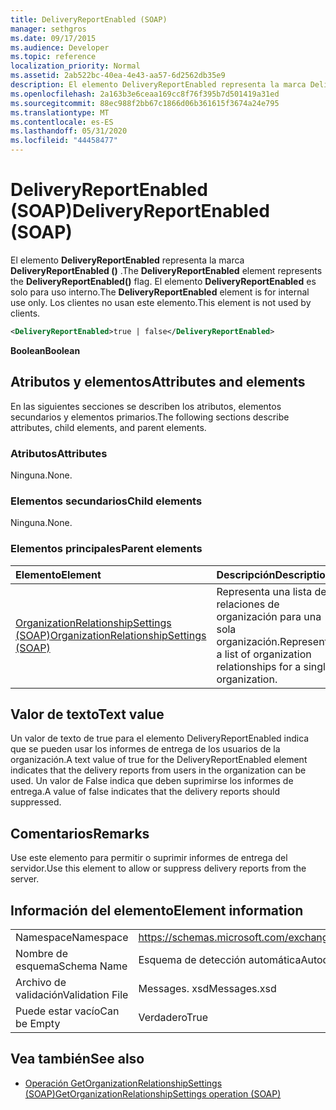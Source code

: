 ```yaml
---
title: DeliveryReportEnabled (SOAP)
manager: sethgros
ms.date: 09/17/2015
ms.audience: Developer
ms.topic: reference
localization_priority: Normal
ms.assetid: 2ab522bc-40ea-4e43-aa57-6d2562db35e9
description: El elemento DeliveryReportEnabled representa la marca DeliveryReportEnabled (). El elemento DeliveryReportEnabled es solo para uso interno. Los clientes no usan este elemento.
ms.openlocfilehash: 2a163b3e6ceaa169cc8f76f395b7d501419a31ed
ms.sourcegitcommit: 88ec988f2bb67c1866d06b361615f3674a24e795
ms.translationtype: MT
ms.contentlocale: es-ES
ms.lasthandoff: 05/31/2020
ms.locfileid: "44458477"
---
```

# <a name="deliveryreportenabled-soap"></a><span data-ttu-id="3b4dc-105">DeliveryReportEnabled (SOAP)</span><span class="sxs-lookup"><span data-stu-id="3b4dc-105">DeliveryReportEnabled (SOAP)</span></span>

<span data-ttu-id="3b4dc-106">El elemento **DeliveryReportEnabled** representa la marca **DeliveryReportEnabled ()** .</span><span class="sxs-lookup"><span data-stu-id="3b4dc-106">The **DeliveryReportEnabled** element represents the **DeliveryReportEnabled()** flag.</span></span> <span data-ttu-id="3b4dc-107">El elemento **DeliveryReportEnabled** es solo para uso interno.</span><span class="sxs-lookup"><span data-stu-id="3b4dc-107">The **DeliveryReportEnabled** element is for internal use only.</span></span> <span data-ttu-id="3b4dc-108">Los clientes no usan este elemento.</span><span class="sxs-lookup"><span data-stu-id="3b4dc-108">This element is not used by clients.</span></span> 
  
```XML
<DeliveryReportEnabled>true | false</DeliveryReportEnabled>
```

 <span data-ttu-id="3b4dc-109">**Boolean**</span><span class="sxs-lookup"><span data-stu-id="3b4dc-109">**Boolean**</span></span>
## <a name="attributes-and-elements"></a><span data-ttu-id="3b4dc-110">Atributos y elementos</span><span class="sxs-lookup"><span data-stu-id="3b4dc-110">Attributes and elements</span></span>

<span data-ttu-id="3b4dc-111">En las siguientes secciones se describen los atributos, elementos secundarios y elementos primarios.</span><span class="sxs-lookup"><span data-stu-id="3b4dc-111">The following sections describe attributes, child elements, and parent elements.</span></span>
  
### <a name="attributes"></a><span data-ttu-id="3b4dc-112">Atributos</span><span class="sxs-lookup"><span data-stu-id="3b4dc-112">Attributes</span></span>

<span data-ttu-id="3b4dc-113">Ninguna.</span><span class="sxs-lookup"><span data-stu-id="3b4dc-113">None.</span></span>
  
### <a name="child-elements"></a><span data-ttu-id="3b4dc-114">Elementos secundarios</span><span class="sxs-lookup"><span data-stu-id="3b4dc-114">Child elements</span></span>

<span data-ttu-id="3b4dc-115">Ninguna.</span><span class="sxs-lookup"><span data-stu-id="3b4dc-115">None.</span></span>
  
### <a name="parent-elements"></a><span data-ttu-id="3b4dc-116">Elementos principales</span><span class="sxs-lookup"><span data-stu-id="3b4dc-116">Parent elements</span></span>

|<span data-ttu-id="3b4dc-117">**Elemento**</span><span class="sxs-lookup"><span data-stu-id="3b4dc-117">**Element**</span></span>|<span data-ttu-id="3b4dc-118">**Descripción**</span><span class="sxs-lookup"><span data-stu-id="3b4dc-118">**Description**</span></span>|
|:-----|:-----|
|[<span data-ttu-id="3b4dc-119">OrganizationRelationshipSettings (SOAP)</span><span class="sxs-lookup"><span data-stu-id="3b4dc-119">OrganizationRelationshipSettings (SOAP)</span></span>](organizationrelationshipsettings-soap.md) <br/> |<span data-ttu-id="3b4dc-120">Representa una lista de relaciones de organización para una sola organización.</span><span class="sxs-lookup"><span data-stu-id="3b4dc-120">Represents a list of organization relationships for a single organization.</span></span>  <br/> |
   
## <a name="text-value"></a><span data-ttu-id="3b4dc-121">Valor de texto</span><span class="sxs-lookup"><span data-stu-id="3b4dc-121">Text value</span></span>

<span data-ttu-id="3b4dc-122">Un valor de texto de true para el elemento DeliveryReportEnabled indica que se pueden usar los informes de entrega de los usuarios de la organización.</span><span class="sxs-lookup"><span data-stu-id="3b4dc-122">A text value of true for the DeliveryReportEnabled element indicates that the delivery reports from users in the organization can be used.</span></span> <span data-ttu-id="3b4dc-123">Un valor de False indica que deben suprimirse los informes de entrega.</span><span class="sxs-lookup"><span data-stu-id="3b4dc-123">A value of false indicates that the delivery reports should suppressed.</span></span>
  
## <a name="remarks"></a><span data-ttu-id="3b4dc-124">Comentarios</span><span class="sxs-lookup"><span data-stu-id="3b4dc-124">Remarks</span></span>

<span data-ttu-id="3b4dc-125">Use este elemento para permitir o suprimir informes de entrega del servidor.</span><span class="sxs-lookup"><span data-stu-id="3b4dc-125">Use this element to allow or suppress delivery reports from the server.</span></span>
  
## <a name="element-information"></a><span data-ttu-id="3b4dc-126">Información del elemento</span><span class="sxs-lookup"><span data-stu-id="3b4dc-126">Element information</span></span>

|||
|:-----|:-----|
|<span data-ttu-id="3b4dc-127">Namespace</span><span class="sxs-lookup"><span data-stu-id="3b4dc-127">Namespace</span></span>  <br/> |https://schemas.microsoft.com/exchange/2010/Autodiscover  <br/> |
|<span data-ttu-id="3b4dc-128">Nombre de esquema</span><span class="sxs-lookup"><span data-stu-id="3b4dc-128">Schema Name</span></span>  <br/> |<span data-ttu-id="3b4dc-129">Esquema de detección automática</span><span class="sxs-lookup"><span data-stu-id="3b4dc-129">Autodiscover schema</span></span>  <br/> |
|<span data-ttu-id="3b4dc-130">Archivo de validación</span><span class="sxs-lookup"><span data-stu-id="3b4dc-130">Validation File</span></span>  <br/> |<span data-ttu-id="3b4dc-131">Messages. xsd</span><span class="sxs-lookup"><span data-stu-id="3b4dc-131">Messages.xsd</span></span>  <br/> |
|<span data-ttu-id="3b4dc-132">Puede estar vacío</span><span class="sxs-lookup"><span data-stu-id="3b4dc-132">Can be Empty</span></span>  <br/> |<span data-ttu-id="3b4dc-133">Verdadero</span><span class="sxs-lookup"><span data-stu-id="3b4dc-133">True</span></span>  <br/> |
   
## <a name="see-also"></a><span data-ttu-id="3b4dc-134">Vea también</span><span class="sxs-lookup"><span data-stu-id="3b4dc-134">See also</span></span>

- [<span data-ttu-id="3b4dc-135">Operación GetOrganizationRelationshipSettings (SOAP)</span><span class="sxs-lookup"><span data-stu-id="3b4dc-135">GetOrganizationRelationshipSettings operation (SOAP)</span></span>](getorganizationrelationshipsettings-operation-soap.md)

